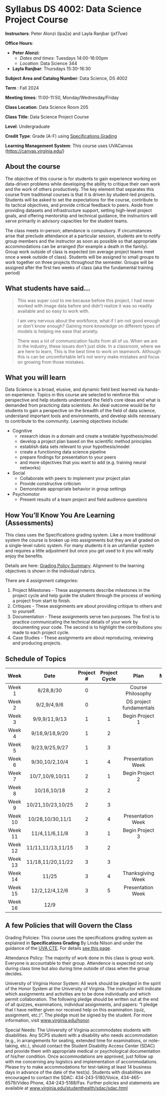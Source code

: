 # Syllabus DS 4002: Data Science Project Course

**Instructors**: Peter Alonzi (lpa2a) and Layla Ranjbar (jxf7uw)

**Office Hours**:
   - **Peter Alonzi**:
        - *Dates and times*: Tuesdays 14:00-16:00pm
        - *Location*:  Data Science 344
   - **Layla Ranjbar**: Thursdays 15:30-16:30

**Subject Area and Catalog Number**: Data Science, DS 4002

**Term** : Fall 2024

**Meeting times**:  11:00-11:50, Monday/Wednesday/Friday

**Class Location**: Data Science Room 205

**Class Title**: Data Science Project Course

**Level**: Undergraduate

**Credit Type**: Grade (A-F) using [Specifications Grading](https://app.cte.virginia.edu/events/cdi-2x-designing-equitable-grading-schemes)

**Learning Management System**: This course uses UVACanvas (https://canvas.virginia.edu/)
<br>

## About the course
The objective of this course is for students to gain experience working on data-driven 
problems while developing the ability to critique their own work and the work of others 
productively. The key element that separates this course from traditional courses is that it 
is driven by student-led projects. Students will be asked to set the expectations for the 
course, contribute to its tactical objectives, and provide critical feedback to peers. Aside 
from providing datasets and infrastructure support, setting high-level project goals, and 
offering mentorship and technical guidance, the instructors will serve primarily in 
advisory capacities for the student teams.

The class meets in-person; attendance is compulsory. If circumstances arise that preclude 
attendance at a particular session, students are to notify group members and the instructor 
as soon as possible so that appropriate accommodations can be arranged (for example a 
death in the family). Group work outside of class is expected (on average project teams meet once a week outside of class). Students will be assigned to 
small groups to work together on three projects throughout the semester. Groups will be 
assigned after the first two weeks of class (aka the fundamental training period)

## What students have said...
> This was super cool to me because before this project, I had never worked with image data before and didn’t realize it was so readily available and so easy to work with. 

> I am very nervous about the workforce, what if I am not good enough or don’t know enough? Gaining more knowledge on different types of models is helping me ease that anxiety.

> There was a lot of communication faults from all of us. When we are in the industry, these issues don’t just slide. In a classroom, where we are here to learn, This is the best time to work on teamwork. Although this is can be uncomfortable let’s not worry make mistakes and focus on growing from those mistakes.

## What you will learn 
Data Science is a broad, elusive, and dynamic field best learned via hands-on experience. 
Topics in this course are selected to reinforce this perspective and help students understand 
the field’s core ideas and what is demanded from practicing data scientists. An ideal 
outcome would be for students to gain a perspective on the breadth of the field of data 
science, understand important tools and environments, and develop skills necessary to 
contribute to the community. Learning objectives include:
* Cognitive
  * research ideas in a domain and create a testable hypothesis/model
  * develop a project plan based on the scientific method principles
  * establish data sets relevant to your hypothesis/model
  * create a functioning data science pipeline
  * prepare findings for presentation to your peers
  * and more objectives that you want to add (e.g. training neural networks)
* Social
  * Collaborate with peers to implement your project plan
  * Provide constructive criticism
  * Demonstrate appropriate behavior in group settings
* Psychomotor
  * Present results of a team project and field audience questions


## How You’ll Know You Are Learning (Assessments)
This class uses the Specifications grading system. Like a more traditional system the course is broken up into assignments but they are all graded on a single-level rubric system. For many students it is an unfamiliar system and requires a little adjustment but once you get used to it you will really enjoy the benefits.

Details are here: [Grading Policy Summary](grading.md). Alignment to the learning objectives is shown in the individual rubrics. 

There are 4 assignment categories:
1. Project Milestones - These assignments describe milestones in the project cycle and help guide the student through the process of working a project from start to finish.
2. Critiques - These assignments are about providing critique to others and to yourself.
3. Documentation - These assignments serve two purposes. The first is to practice communicating the technical details of your work by documenting your code. The second is to highlight the contributions you made to each project cycle.
4. Case Studies - These assignments are about reproducing, reviewing and producing projects.

## Schedule of Topics 

| Week 	| Date|Project # 	|Project Cycle	| Plan 	|Milestone	|
|:---:	|:---:|:---:	|:---:	|:---:	|:---:	|
| Week 1  | 8/28,8/30 |0	|  	   | 	Course Philosophy    |	      |
| Week 2  | 9/2,9/4,9/6 |0  |   | DS project fundamentals | |
| Week 3  | 9/9,9/11,9/13 |1  | 1	|Begin Project 1 | MI1	|
| Week 4  | 9/16,9/18,9/20|1|	2 |   | MI2	|
| Week 5  | 9/23,9/25,9/27|1 | 3 |    | MI3   |
| Week 6	 | 9/30,10/2,10/4 |1	  | 4 | Presentation Week  | MI4  |
| Week 7  | 10/7,10/9,10/11 |2   | 1	|   Begin Project 2	|MI1 |
| Week 8  | 10/16,10/18 | 2	| 2	| 	  |MI2|
| Week 9  | 10/21,10/23,10/25|2	| 3	|	  | MI3	|
| Week 10 | 10/28,10/30,11/1 | 2 | 4 | Presentation Week | MI4 |
| Week 11 | 11/4,11/6,11/8 |  3  |	1 | Begin Project 3 | MI1 |
| Week 12 | 11/11,11/13,11/15 | 3 | 2	|   | MI2 |
| Week 13 | 11/18,11/20,11/22| 3 | 3 | |  |
| Week 14 | 11/25 | 3	| 	4| Thanksgiving Week  | MI3  |
| Week 15 | 12/2,12/4,12/6 |3 	| 5 	| Presentation Week | MI4 	|
| Week 16 | 12/9         |    |      |             |      |


## A few Policies that will Govern the Class

Grading Policies: This course uses the specifications grading system as explained in **Specifications Grading** By Linda Nilson and under the guidance of the [UVA CTE](https://app.cte.virginia.edu/events/cdi-2x-designing-equitable-grading-schemes). For details [see this page](grading.md).

Attendance Policy: The majority of work done in this class is group work. Everyone is accountable to their group. Attendence is expected not only during class time but also during time outside of class when the group decides.

University of Virginia Honor System: All work should be pledged in the spirit of the Honor System at the University of Virginia. The instructor will indicate which assignments and activities are to be done individually and which permit collaboration. The following pledge should be written out at the end of all quizzes, examinations, individual assignments, and papers:  “I pledge that I have neither given nor received help on this examination (quiz, assignment, etc.)”.  The pledge must be signed by the student. For more information, visit www.virginia.edu/honor.


Special Needs:  The University of Virginia accommodates students with disabilities. Any SCPS student with a disability who needs accommodation (e.g., in arrangements for seating, extended time for examinations, or note-taking, etc.), should contact the Student Disability Access Center (SDAC) and provide them with appropriate medical or psychological documentation of his/her condition. Once accommodations are approved, just follow up with me concerning any logistics and implementation of accommodations.  Please try to make accommodations for test-taking at least 14 business days in advance of the date of the test(s). Students with disabilities are encouraged to contact the SDAC: 434-243-5180/Voice, 434-465-6579/Video Phone, 434-243-5188/Fax. Further policies and statements are available at www.virginia.edu/studenthealth/sdac/sdac.html

